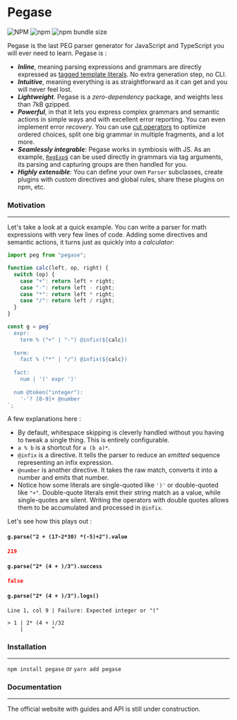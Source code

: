 # Pegase

![NPM](https://img.shields.io/npm/l/pegase)
![npm](https://img.shields.io/npm/v/pegase)
![npm bundle size](https://img.shields.io/bundlephobia/minzip/pegase?label=gzip)

Pegase is the last PEG parser generator for JavaScript and TypeScript you will ever need to learn. Pegase is :

- **_Inline_**, meaning parsing expressions and grammars are directly expressed as
  [tagged template literals](https://developer.mozilla.org/en-US/docs/Web/JavaScript/Reference/Template_literals#tagged_templates).
  No extra generation step, no CLI.
- **_Intuitive_**, meaning everything is as straightforward as it can get and you will never feel lost.
- **_Lightweight_**. Pegase is a _zero-dependency_ package, and weights less than 7kB gzipped.
- **_Powerful_**, in that it lets you express complex grammars and semantic actions in simple ways and with excellent error reporting.
  You can even implement error _recovery_. You can use [cut operators](http://ceur-ws.org/Vol-1269/paper232.pdf) to optimize
  ordered choices, split one big grammar in multiple fragments, and a lot more.
- **_Seamlessly integrable_**: Pegase works in symbiosis with JS. As an example, [`RegExp`s](https://developer.mozilla.org/en-US/docs/Web/JavaScript/Reference/Global_Objects/RegExp)
  can be used directly in grammars via tag arguments, its parsing and capturing groups are then handled for you.
- **_Highly extensible_**: You can define your own `Parser` subclasses, create plugins with custom directives and global rules,
  share these plugins on npm, etc.

### Motivation

---

Let's take a look at a quick example. You can write a parser for math expressions with very few lines of code. Adding some directives and semantic
actions, it turns just as quickly into a _calculator_:

<!-- prettier-ignore -->
```js
import peg from "pegase";

function calc(left, op, right) {
  switch (op) {
    case "+": return left + right;
    case "-": return left - right;
    case "*": return left * right;
    case "/": return left / right;
  }
}

const g = peg`
  expr:
    term % ("+" | "-") @infix(${calc})
    
  term:
    fact % ("*" | "/") @infix(${calc})
    
  fact:
    num | '(' expr ')'
  
  num @token("integer"):
    '-'? [0-9]+ @number
`;
```

A few explanations here :

- By default, whitespace skipping is cleverly handled without you having to tweak a single thing. This is entirely configurable.
- `a % b` is a shortcut for `a (b a)*`.
- `@infix` is a directive. It tells the parser to reduce an _emitted_ sequence representing an infix expression.
- `@number` is another directive. It takes the raw match, converts it into a number and emits that number.
- Notice how some literals are single-quoted like `')'` or double-quoted like `"+"`. Double-quote literals emit their string
  match as a value, while single-quotes are silent. Writing the operators with double quotes allows them to be accumulated
  and processed in `@infix`.

Let's see how this plays out :

#### `g.parse("2 + (17-2*30) *(-5)+2").value`

```json
219
```

#### `g.parse("2* (4 + )/3").success`

```json
false
```

#### `g.parse("2* (4 + )/3").logs()`

```
Line 1, col 9 | Failure: Expected integer or "("

> 1 | 2* (4 + )/32
    |         ^
```

### Installation

---

`npm install pegase` or `yarn add pegase`

### Documentation

---

The official website with guides and API is still under construction.
